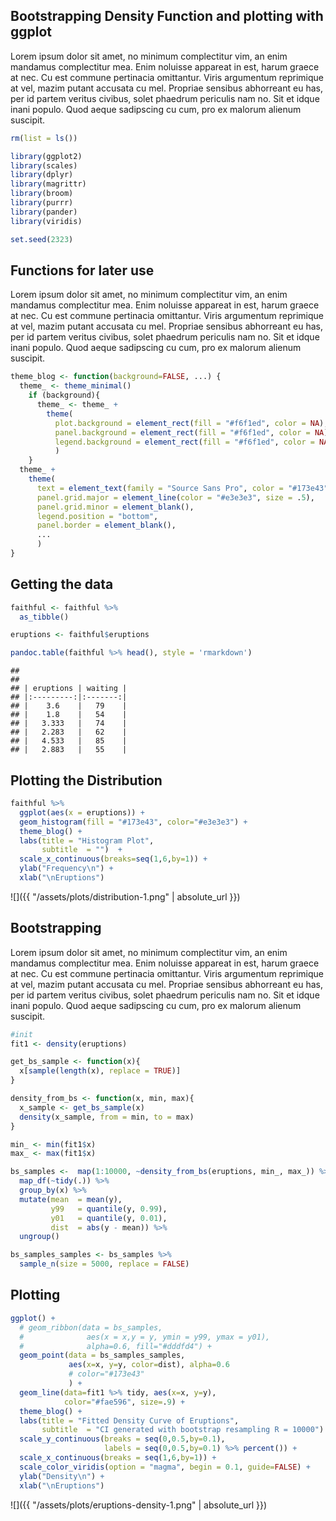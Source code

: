 Bootstrapping Density Function and plotting with ggplot
-------------------------------------------------------

Lorem ipsum dolor sit amet, no minimum complectitur vim, an enim mandamus complectitur mea. Enim noluisse appareat in est, harum graece at nec. Cu est commune pertinacia omittantur. Viris argumentum reprimique at vel, mazim putant accusata cu mel. Propriae sensibus abhorreant eu has, per id partem veritus civibus, solet phaedrum periculis nam no. Sit et idque inani populo. Quod aeque sadipscing cu cum, pro ex malorum alienum suscipit.

``` r
rm(list = ls())

library(ggplot2)
library(scales)
library(dplyr)
library(magrittr)
library(broom)
library(purrr)
library(pander)
library(viridis)

set.seed(2323)
```

Functions for later use
-----------------------

Lorem ipsum dolor sit amet, no minimum complectitur vim, an enim mandamus complectitur mea. Enim noluisse appareat in est, harum graece at nec. Cu est commune pertinacia omittantur. Viris argumentum reprimique at vel, mazim putant accusata cu mel. Propriae sensibus abhorreant eu has, per id partem veritus civibus, solet phaedrum periculis nam no. Sit et idque inani populo. Quod aeque sadipscing cu cum, pro ex malorum alienum suscipit.

``` r
theme_blog <- function(background=FALSE, ...) {
  theme_ <- theme_minimal()
    if (background){
      theme_ <- theme_ + 
        theme(
          plot.background = element_rect(fill = "#f6f1ed", color = NA), 
          panel.background = element_rect(fill = "#f6f1ed", color = NA),
          legend.background = element_rect(fill = "#f6f1ed", color = NA)
          )
    } 
  theme_ +
    theme(
      text = element_text(family = "Source Sans Pro", color = "#173e43", size=12),
      panel.grid.major = element_line(color = "#e3e3e3", size = .5),
      panel.grid.minor = element_blank(),
      legend.position = "bottom",
      panel.border = element_blank(),
      ...
      )
}
```

Getting the data
----------------

``` r
faithful <- faithful %>%
  as_tibble()

eruptions <- faithful$eruptions

pandoc.table(faithful %>% head(), style = 'rmarkdown')
```

    ## 
    ## 
    ## | eruptions | waiting |
    ## |:---------:|:-------:|
    ## |    3.6    |   79    |
    ## |    1.8    |   54    |
    ## |   3.333   |   74    |
    ## |   2.283   |   62    |
    ## |   4.533   |   85    |
    ## |   2.883   |   55    |

Plotting the Distribution
-------------------------

``` r
faithful %>% 
  ggplot(aes(x = eruptions)) +
  geom_histogram(fill = "#173e43", color="#e3e3e3") +
  theme_blog() +
  labs(title = "Histogram Plot",
       subtitle  = "")  +
  scale_x_continuous(breaks=seq(1,6,by=1)) +
  ylab("Frequency\n") +
  xlab("\nEruptions")
```

![]({{ "/assets/plots/distribution-1.png" | absolute_url }})

Bootstrapping
-------------

Lorem ipsum dolor sit amet, no minimum complectitur vim, an enim mandamus complectitur mea. Enim noluisse appareat in est, harum graece at nec. Cu est commune pertinacia omittantur. Viris argumentum reprimique at vel, mazim putant accusata cu mel. Propriae sensibus abhorreant eu has, per id partem veritus civibus, solet phaedrum periculis nam no. Sit et idque inani populo. Quod aeque sadipscing cu cum, pro ex malorum alienum suscipit.

``` r
#init
fit1 <- density(eruptions)

get_bs_sample <- function(x){
  x[sample(length(x), replace = TRUE)]
}

density_from_bs <- function(x, min, max){
  x_sample <- get_bs_sample(x)
  density(x_sample, from = min, to = max)
}

min_ <- min(fit1$x)
max_ <- max(fit1$x)

bs_samples <-  map(1:10000, ~density_from_bs(eruptions, min_, max_)) %>%
  map_df(~tidy(.)) %>% 
  group_by(x) %>% 
  mutate(mean  = mean(y),
         y99   = quantile(y, 0.99),
         y01   = quantile(y, 0.01),
         dist  = abs(y - mean)) %>% 
  ungroup()

bs_samples_samples <- bs_samples %>% 
  sample_n(size = 5000, replace = FALSE)
```

Plotting
--------

``` r
ggplot() +
  # geom_ribbon(data = bs_samples,
  #              aes(x = x,y = y, ymin = y99, ymax = y01),
  #              alpha=0.6, fill="#dddfd4") +
  geom_point(data = bs_samples_samples,
             aes(x=x, y=y, color=dist), alpha=0.6
             # color="#173e43"
             ) +
  geom_line(data=fit1 %>% tidy, aes(x=x, y=y),
            color="#fae596", size=.9) +
  theme_blog() +
  labs(title = "Fitted Density Curve of Eruptions",
       subtitle  = "CI generated with bootstrap resampling R = 10000")  +
  scale_y_continuous(breaks = seq(0,0.5,by=0.1),
                     labels = seq(0,0.5,by=0.1) %>% percent()) +
  scale_x_continuous(breaks = seq(1,6,by=1)) +
  scale_color_viridis(option = "magma", begin = 0.1, guide=FALSE) +
  ylab("Density\n") +
  xlab("\nEruptions")
```

![]({{ "/assets/plots/eruptions-density-1.png" | absolute_url }})
